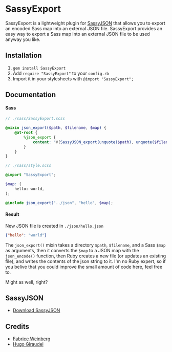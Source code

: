 # SassyExport

SassyExport is a lightweight plugin for [SassyJSON](https://github.com/HugoGiraudel/SassyJSON) that allows you to export an encoded Sass map into an external JSON file. SassyExport provides an easy way to export a Sass map into an external JSON file to be used anyway you like.

## Installation

1. `gem install SassyExport`
2. Add `require "SassyExport"` to your `config.rb`
3. Import it in your stylesheets with `@import "SassyExport";`

## Documentation

#### Sass
```scss
// ./sass/SassyExport.scss

@mixin json_export($path, $filename, $map) {
	@at-root {
		%json_export {
			content: "#{SassyJSON_export(unquote($path), unquote($filename), unquote(json_encode($map)))}";
		}
	}
}
```

```scss
// ./sass/style.scss

@import "SassyExport";

$map: (
	hello: world,
);

@include json_export("../json", "hello", $map);
```

#### Result
New JSON file is created in `./json/hello.json`
```json
{"hello": "world"}
```

The `json_export()` mixin takes a directory `$path`, `$filename`, and a Sass `$map` as arguments, then it converts the `$map` to a JSON map with the `json_encode()` function, then Ruby creates a new file (or updates an existing file), and writes the contents of the json string to it. I'm no Ruby expert, so if you belive that you could improve the small amount of code here, feel free to.

Might as well, right?

## SassyJSON

* [Download SassyJSON](https://github.com/HugoGiraudel/SassyJSON)

## Credits

* [Fabrice Weinberg](http://twitter.com/fweinb)
* [Hugo Giraudel](http://twitter.com/hugogiraudel)
